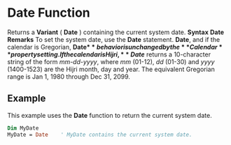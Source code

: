 
# Date Function



Returns a  **Variant** ( **Date** ) containing the current system date.
 **Syntax**
 **Date**
 **Remarks**
To set the system date, use the  **Date** statement.
 **Date**, and if the calendar is Gregorian, **Date$** behavior is unchanged by the **Calendar** property setting. If the calendar is Hijri, **Date$** returns a 10-character string of the form _mm-dd-yyyy_, where _mm_ (01-12), _dd_ (01-30) and _yyyy_ (1400-1523) are the Hijri month, day and year. The equivalent Gregorian range is Jan 1, 1980 through Dec 31, 2099.

## Example

This example uses the  **Date** function to return the current system date.


```vb
Dim MyDate
MyDate = Date    ' MyDate contains the current system date.


```

